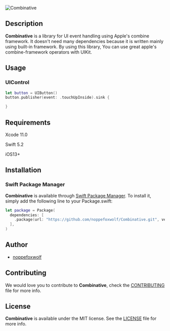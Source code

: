 ![Combinative](https://github.com/noppefoxwolf/Combinative/blob/master/.github/Resource/Logo.png)

## Description

**Combinative** is a library for UI event handling using Apple's combine framework.
It doesn't need many dependencies because it is written mainly using built-in framework.
By using this library, You can use great apple's combine-framework operators with UIKit.

## Usage

### UIControl

```swift
let button = UIButton()
button.publisher(event: .touchUpInside).sink {

}
```

## Requirements

Xcode 11.0

Swift 5.2

iOS13+

## Installation

### Swift Package Manager

**Combinative** is available through [Swift Package Manager](https://github.com/apple/swift-package-manager). To install
it, simply add the following line to your Package.swift:

```swift
let package = Package(
  dependencies: [
    .package(url: "https://github.com/noppefoxwolf/Combinative.git", version: "1.0.0"),
  ],
)
```

## Author

- [noppefoxwolf](http://twitter.com/noppefoxwolf)

## Contributing

We would love you to contribute to **Combinative**, check the [CONTRIBUTING](https://github.com/noppefoxwolf/Combinative/blob/master/.github/CONTRIBUTING.md) file for more info.


## License

**Combinative** is available under the MIT license. See the [LICENSE](https://github.com/noppefoxwolf/Combinative/blob/master/.github/LICENSE.md) file for more info.

